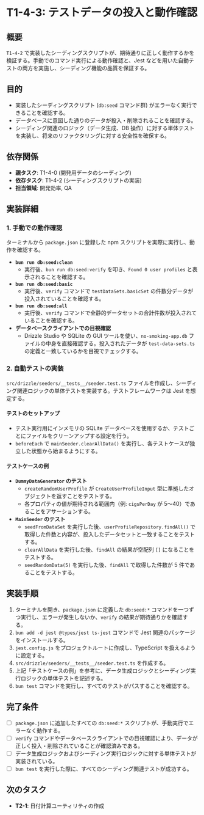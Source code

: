 # T1-4-3: テストデータの投入と動作確認

## 概要

`T1-4-2` で実装したシーディングスクリプトが、期待通りに正しく動作するかを検証する。手動でのコマンド実行による動作確認と、Jest などを用いた自動テストの両方を実施し、シーディング機能の品質を保証する。

## 目的

- 実装したシーディングスクリプト (`db:seed` コマンド群) がエラーなく実行できることを確認する。
- データベースに意図した通りのデータが投入・削除されることを確認する。
- シーディング関連のロジック（データ生成、DB 操作）に対する単体テストを実装し、将来のリファクタリングに対する安全性を確保する。

## 依存関係

- **親タスク**: T1-4-0 (開発用データのシーディング)
- **依存タスク**: T1-4-2 (シーディングスクリプトの実装)
- **担当領域**: 開発効率, QA

## 実装詳細

### 1. 手動での動作確認

ターミナルから `package.json` に登録した npm スクリプトを実際に実行し、動作を確認する。

- **`bun run db:seed:clean`**
  - 実行後、`bun run db:seed:verify` を叩き、`Found 0 user profiles` と表示されることを確認する。
- **`bun run db:seed:basic`**
  - 実行後、`verify` コマンドで `testDataSets.basicSet` の件数分データが投入されていることを確認する。
- **`bun run db:seed:all`**
  - 実行後、`verify` コマンドで全静的データセットの合計件数が投入されていることを確認する。
- **データベースクライアントでの目視確認**
  - Drizzle Studio や SQLite の GUI ツールを使い、`no-smoking-app.db` ファイルの中身を直接確認する。投入されたデータが `test-data-sets.ts` の定義と一致しているかを目視でチェックする。

### 2. 自動テストの実装

`src/drizzle/seeders/__tests__/seeder.test.ts` ファイルを作成し、シーディング関連ロジックの単体テストを実装する。テストフレームワークは Jest を想定する。

#### テストのセットアップ

- テスト実行用にインメモリの SQLite データベースを使用するか、テストごとにファイルをクリーンアップする設定を行う。
- `beforeEach` で `mainSeeder.clearAllData()` を実行し、各テストケースが独立した状態から始まるようにする。

#### テストケースの例

- **`DummyDataGenerator` のテスト**
  - `createRandomUserProfile` が `CreateUserProfileInput` 型に準拠したオブジェクトを返すことをテストする。
  - 各プロパティの値が期待される範囲内（例: `cigsPerDay` が 5〜40）であることをアサーションする。
- **`MainSeeder` のテスト**
  - `seedFromDataSet` を実行した後、`userProfileRepository.findAll()` で取得した件数と内容が、投入したデータセットと一致することをテストする。
  - `clearAllData` を実行した後、`findAll` の結果が空配列 `[]` になることをテストする。
  - `seedRandomData(5)` を実行した後、`findAll` で取得した件数が 5 件であることをテストする。

## 実装手順

1. ターミナルを開き、`package.json` に定義した `db:seed:*` コマンドを一つずつ実行し、エラーが発生しないか、`verify` の結果が期待通りかを確認する。
2. `bun add -d jest @types/jest ts-jest` コマンドで Jest 関連のパッケージをインストールする。
3. `jest.config.js` をプロジェクトルートに作成し、TypeScript を扱えるように設定する。
4. `src/drizzle/seeders/__tests__/seeder.test.ts` を作成する。
5. 上記「テストケースの例」を参考に、データ生成ロジックとシーディング実行ロジックの単体テストを記述する。
6. `bun test` コマンドを実行し、すべてのテストがパスすることを確認する。

## 完了条件

- [ ] `package.json` に追加したすべての `db:seed:*` スクリプトが、手動実行でエラーなく動作する。
- [ ] `verify` コマンドやデータベースクライアントでの目視確認により、データが正しく投入・削除されていることが確認済みである。
- [ ] データ生成ロジックおよびシーディング実行ロジックに対する単体テストが実装されている。
- [ ] `bun test` を実行した際に、すべてのシーディング関連テストが成功する。

## 次のタスク

- **T2-1**: 日付計算ユーティリティの作成
